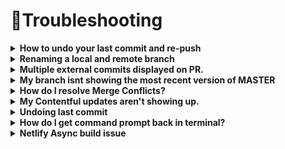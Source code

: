 # 🤦‍Troubleshooting

<details>
  <summary><strong>How to undo your last commit and re-push</strong></summary>
  
1. Go to your branch

`git checkout your-branch-name`

2. Revert the commit this goes back to before your commit

`git reset HEAD~1`

#### Note

    Use ~ most of the time — to go back a number of generations, usually what you want
    Use ^ on merge commits — because they have two or more (immediate) parents

    Tilde ~ is almost linear in appearance and wants to go backward in a straight line
    Caret ^ suggests an interesting segment of a tree or a fork in the road


3. Check changed/staged files (not yet committed)

`git status`

3b. you can either just commit the X number of files you want or undo the specifc file with

`git checkout fileName.js`

4. Once changes have been made/reverted, commit everything again

`git add *`

`git commit -m "XXX: Your New Commit Message"`

5. Force push updates since you’re erasing commits from before

`git push -f`

6. Check `git log` or review commits on Github to confirm update

</details>

<details>
  <summary><strong>Renaming a local and remote branch</strong></summary>

Follow the steps below to rename a Local and Remote Git Branch:

    Start by switching to the local branch which you want to rename:

    git checkout <old_name>

    Rename the local branch by typing:

    git branch -m <new_name>

    At this point, you have renamed the local branch.

    If you’ve already pushed the <old_name> branch to the remote repository , perform the next steps to rename the remote branch.

    Push the <new_name> local branch and reset the upstream branch:

    git push origin -u <new_name>

    Delete the <old_name> remote branch:

    git push origin --delete <old_name>

That’s it. You have successfully renamed the local and remote Git branch.
https://linuxize.com/post/how-to-rename-local-and-remote-git-branch/
</details>

<details>
 <summary><strong>Multiple external commits displayed on PR.</strong></summary>
 
If you've pushed to master and are seeing commit history on the comparison page, you need to reset and cherry-pick the commit you want to push.

### Reset to Upstream Development
`git reset --hard origin/development`

> Running this command will revert all the work on the current branch. Make sure to back up your changes beforehand.

### Cherry-pick desired commit (you must cherry-pick each commit separately when using terminal)
`git cherry-pick (commit id from github)`

### Force push to GitHub
`git push -f`

Refresh the draft PR page -- now only one commit should show on the browser compare ui
</details>

<details>
 <summary><strong>My branch isnt showing the most recent version of MASTER</strong></summary>

Always branch from master

```
git fetch upstream

git rebase upstream/master
```

> If you branch from another branch you can pull in other commits by mistake. 

[REBASE vs RESET](https://stackoverflow.com/questions/11225293/what-is-the-difference-between-git-reset-vs-git-rebase)


</details>

<details>
 <summary><strong>How do I resolve Merge Conflicts?</strong></summary>



## Rebasing

[Source: Myplanet Dev Docs](https://github.com/myplanetdigital/dev-docs/blob/master/wiki/GitTips.md#rebasing)

1. Rebase!
```
git checkout [your_branch_that_you_wanna_update]
git rebase origin-development
 
(or master depending on what you're working on)
```

2. Resolve conflicts: if there are conflicts you'll have to
- edit and save the files to resolve the conflicts
- `git add all`
- `git rebase --continue`

---
https://stackoverflow.com/questions/134882/undoing-a-git-rebase

git rebase --quit

https://stackoverflow.com/questions/3685001/git-how-to-fix-corrupted-interactive-rebase

get someone to show you how to do this safely
https://stackoverflow.com/questions/6934752/combining-multiple-commits-before-pushing-in-git
</details>

<details>
 <summary><strong>My Contentful updates aren't showing up.</strong></summary>

Contentful musted be refetched by rebuilding the site.

```
yarn build
yarn start
```
</details>

<details>
 <summary><strong>Undoing last commit</strong></summary>
 
### Option A
If you've made a mistake in a commit, the best way to fix it is with **another** commit which addresses the previous issue. 

### Option B
To clear the last commit see [this link](https://sethrobertson.github.io/GitFixUm/fixup.html)

`git reset --hard HEAD^`

---
</details>

<details>
 <summary><strong>How do I get command prompt back in terminal?</strong></summary>

### Option A:

Press `Ctrl + C` to terminate the program and get back to the shell prompt.

### Option B:

Just open a new tab by pressing Cmd-T , or a new window (using Cmd-N ).

## How to exit GIT LOG of GIT DIFF

You're in the less program, which makes the output of git log scrollable.
* Type `q` to exit this screen. Type `h` to get help.

---
</details>

<details>
 <summary><strong>Netlify Async build issue</strong></summary>

### Error Message:

  SyntaxError: Unexpected token operator «*», expected punc «(»

### Potential cause

Usage of async (asynchronus) call in code conflicts with gatsby version and Netlify. [Link to reason](https://github.com/gatsbyjs/gatsby/issues/3972)

### Solution

Change the async componentDidMount() method to a syncronous one with a then-able syntax inside. ^ Link above explains more

---
</details>



